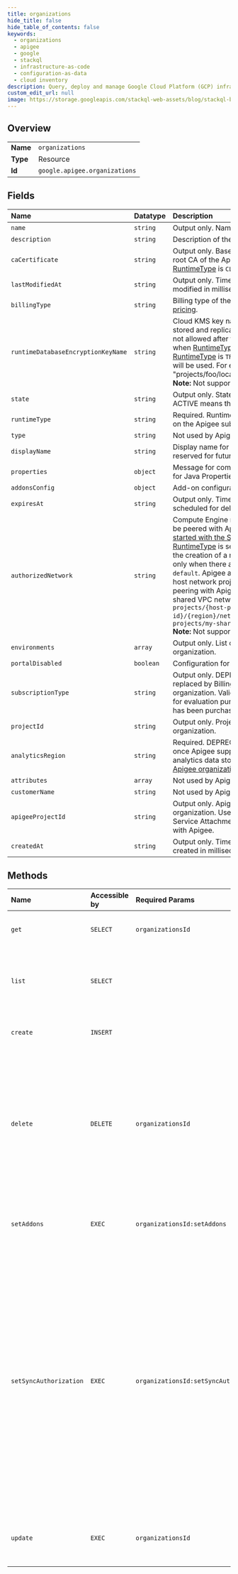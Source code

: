 ```yaml
---
title: organizations
hide_title: false
hide_table_of_contents: false
keywords:
  - organizations
  - apigee
  - google    
  - stackql
  - infrastructure-as-code
  - configuration-as-data
  - cloud inventory
description: Query, deploy and manage Google Cloud Platform (GCP) infrastructure and resources using SQL
custom_edit_url: null
image: https://storage.googleapis.com/stackql-web-assets/blog/stackql-blog-post-featured-image.png
---
```

  
    

## Overview
<table><tbody>
<tr><td><b>Name</b></td><td><code>organizations</code></td></tr>
<tr><td><b>Type</b></td><td>Resource</td></tr>
<tr><td><b>Id</b></td><td><code>google.apigee.organizations</code></td></tr>
</tbody></table>

## Fields
| Name | Datatype | Description |
|:-----|:---------|:------------|
| `name` | `string` | Output only. Name of the Apigee organization. |
| `description` | `string` | Description of the Apigee organization. |
| `caCertificate` | `string` | Output only. Base64-encoded public certificate for the root CA of the Apigee organization. Valid only when [RuntimeType](#RuntimeType) is `CLOUD`. |
| `lastModifiedAt` | `string` | Output only. Time that the Apigee organization was last modified in milliseconds since epoch. |
| `billingType` | `string` | Billing type of the Apigee organization. See [Apigee pricing](https://cloud.google.com/apigee/pricing). |
| `runtimeDatabaseEncryptionKeyName` | `string` | Cloud KMS key name used for encrypting the data that is stored and replicated across runtime instances. Update is not allowed after the organization is created. Required when [RuntimeType](#RuntimeType) is `CLOUD`. If not specified when [RuntimeType](#RuntimeType) is `TRIAL`, a Google-Managed encryption key will be used. For example: "projects/foo/locations/us/keyRings/bar/cryptoKeys/baz". **Note:** Not supported for Apigee hybrid. |
| `state` | `string` | Output only. State of the organization. Values other than ACTIVE means the resource is not ready to use. |
| `runtimeType` | `string` | Required. Runtime type of the Apigee organization based on the Apigee subscription purchased. |
| `type` | `string` | Not used by Apigee. |
| `displayName` | `string` | Display name for the Apigee organization. Unused, but reserved for future use. |
| `properties` | `object` | Message for compatibility with legacy Edge specification for Java Properties object in JSON. |
| `addonsConfig` | `object` | Add-on configurations for the Apigee organization. |
| `expiresAt` | `string` | Output only. Time that the Apigee organization is scheduled for deletion. |
| `authorizedNetwork` | `string` | Compute Engine network used for Service Networking to be peered with Apigee runtime instances. See [Getting started with the Service Networking API](https://cloud.google.com/service-infrastructure/docs/service-networking/getting-started). Valid only when [RuntimeType](#RuntimeType) is set to `CLOUD`. The value must be set before the creation of a runtime instance and can be updated only when there are no runtime instances. For example: `default`. Apigee also supports shared VPC (that is, the host network project is not the same as the one that is peering with Apigee). See [Shared VPC overview](https://cloud.google.com/vpc/docs/shared-vpc). To use a shared VPC network, use the following format: `projects/{host-project-id}/{region}/networks/{network-name}`. For example: `projects/my-sharedvpc-host/global/networks/mynetwork` **Note:** Not supported for Apigee hybrid. |
| `environments` | `array` | Output only. List of environments in the Apigee organization. |
| `portalDisabled` | `boolean` | Configuration for the Portals settings. |
| `subscriptionType` | `string` | Output only. DEPRECATED: This will eventually be replaced by BillingType. Subscription type of the Apigee organization. Valid values include trial (free, limited, and for evaluation purposes only) or paid (full subscription has been purchased). See [Apigee pricing](https://cloud.google.com/apigee/pricing/). |
| `projectId` | `string` | Output only. Project ID associated with the Apigee organization. |
| `analyticsRegion` | `string` | Required. DEPRECATED: This field will be deprecated once Apigee supports DRZ. Primary GCP region for analytics data storage. For valid values, see [Create an Apigee organization](https://cloud.google.com/apigee/docs/api-platform/get-started/create-org). |
| `attributes` | `array` | Not used by Apigee. |
| `customerName` | `string` | Not used by Apigee. |
| `apigeeProjectId` | `string` | Output only. Apigee Project ID associated with the organization. Use this project to allowlist Apigee in the Service Attachment when using private service connect with Apigee. |
| `createdAt` | `string` | Output only. Time that the Apigee organization was created in milliseconds since epoch. |
## Methods
| Name | Accessible by | Required Params | Description |
|:-----|:--------------|:----------------|:------------|
| `get` | `SELECT` | `organizationsId` | Gets the profile for an Apigee organization. See [Understanding organizations](https://cloud.google.com/apigee/docs/api-platform/fundamentals/organization-structure). |
| `list` | `SELECT` |  | Lists the Apigee organizations and associated GCP projects that you have permission to access. See [Understanding organizations](https://cloud.google.com/apigee/docs/api-platform/fundamentals/organization-structure). |
| `create` | `INSERT` |  | Creates an Apigee organization. See [Create an Apigee organization](https://cloud.google.com/apigee/docs/api-platform/get-started/create-org). |
| `delete` | `DELETE` | `organizationsId` | Delete an Apigee organization. For organizations with BillingType EVALUATION, an immediate deletion is performed. For paid organizations, a soft-deletion is performed. The organization can be restored within the soft-deletion period - which can be controlled using the retention field in the request. |
| `setAddons` | `EXEC` | `organizationsId:setAddons` | Configures the add-ons for the Apigee organization. The existing add-on configuration will be fully replaced. |
| `setSyncAuthorization` | `EXEC` | `organizationsId:setSyncAuthorization` | Sets the permissions required to allow the Synchronizer to download environment data from the control plane. You must call this API to enable proper functioning of hybrid. Pass the ETag when calling `setSyncAuthorization` to ensure that you are updating the correct version. To get an ETag, call [getSyncAuthorization](https://cloud.google.com/apigee/docs/reference/apis/apigee/rest/v1/organizations/getSyncAuthorization). If you don't pass the ETag in the call to `setSyncAuthorization`, then the existing authorization is overwritten indiscriminately. For more information, see [Configure the Synchronizer](https://cloud.google.com/apigee/docs/hybrid/latest/synchronizer-access). **Note**: Available to Apigee hybrid only. |
| `update` | `EXEC` | `organizationsId` | Updates the properties for an Apigee organization. No other fields in the organization profile will be updated. |

